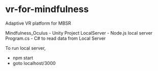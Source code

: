 # vr-for-mindfulness
Adaptive VR platform for MBSR

Mindfulness_Oculus - Unity Project
LocalServer - Node.js local server
Program.cs - C# to read data from Local Server

To run local server,
- npm start
- goto localhost/3000